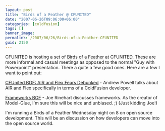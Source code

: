 ```yaml
---
layout: post
title: "Birds of a Feather @ CFUNITED"
date: "2007-06-26T09:06:00+06:00"
categories: [coldfusion]
tags: []
banner_image: 
permalink: /2007/06/26/Birds-of-a-Feather-CFUNITED
guid: 2150
---
```


CFUNITED is hosting a set of <a href="http://cfunited.com/go/topics#track-birdsoffeather">Birds of a Feather</a> at CFUNITED. These are more informal and casual meetings as opposed to the normal "Guy with Powerpoint" presentation. There a quite a few good ones. Here are a few I want to point out:

<a href="http://www.infoaccelerator.net/index.cfm?event=showEntry&entryId=6602C9DF-FF30-C9A3-AD81491461CA13FC">CFUnited BOF: AIR and Flex Fears Debunked</a> - Andrew Powell talks about AIR and Flex specifically in terms of a ColdFusion developer.

<a href="http://www.firemoss.com/blog/index.cfm?mode=entry&entry=65B4B26F-3048-55C9-43A64C845A3892A1">Frameworks BOF</a> - Joe Rinehart discusses frameworks. As the creator of Model-Glue, I'm sure this will be nice and unbiased. ;) (Just kidding Joe!)

I'm running a Birds of a Feather Wednesday night on 8 on open source development. This will be an discussion on how developers can move into the open source world.